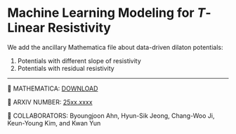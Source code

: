 # Machine Learning Modeling for $T$-Linear Resistivity
We add the ancillary Mathematica file about data-driven dilaton potentials:
1. Potentials with different slope of resistivity
2. Potentials with residual resistivity

---
:gift:  MATHEMATICA: [DOWNLOAD](https://github.com/sicobysico/ML_Linear-T-Resistivity/archive/refs/heads/main.zip)

:page_facing_up: ARXIV NUMBER: [25xx.xxxx](https://arxiv.org/abs/25xx.xxxx)

:busts_in_silhouette: COLLABORATORS: Byoungjoon Ahn, Hyun-Sik Jeong, Chang-Woo Ji, Keun-Young Kim, and Kwan Yun
